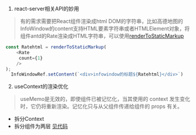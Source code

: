 1. react-server相关API的妙用

> 有的需求需要把React组件渲染成html DOM的字符串，比如高德地图的InfoWindow的content支持HTML要素字符串或者HTMLElement对象，将组件antd的Rate渲染成HTML字符串，可以使用[renderToStaticMarkup](https://zh-hans.react.dev/reference/react-dom/server/renderToStaticMarkup)

```javascript
const Ratehtml = renderToStaticMarkup(
	<Rate
	 count={1}
	/>
);
  InfoWindowRef.setContent(`<div>infowindow的标题${Ratehtml}</div>`)
```

2. useContext的渲染优化

> useMemo是无效的，即使组件已被记忆化，当其使用的 context 发生变化时，它仍将重新渲染。记忆化只与从父组件传递给组件的 props 有关。

- 拆分Context
- 拆分组件为两层
  [见代码](https://segmentfault.com/q/1010000044248290/a-1020000045496543)

